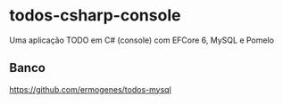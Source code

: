 # todos-csharp-console
Uma aplicação TODO em C# (console) com EFCore 6, MySQL e Pomelo

## Banco

https://github.com/ermogenes/todos-mysql